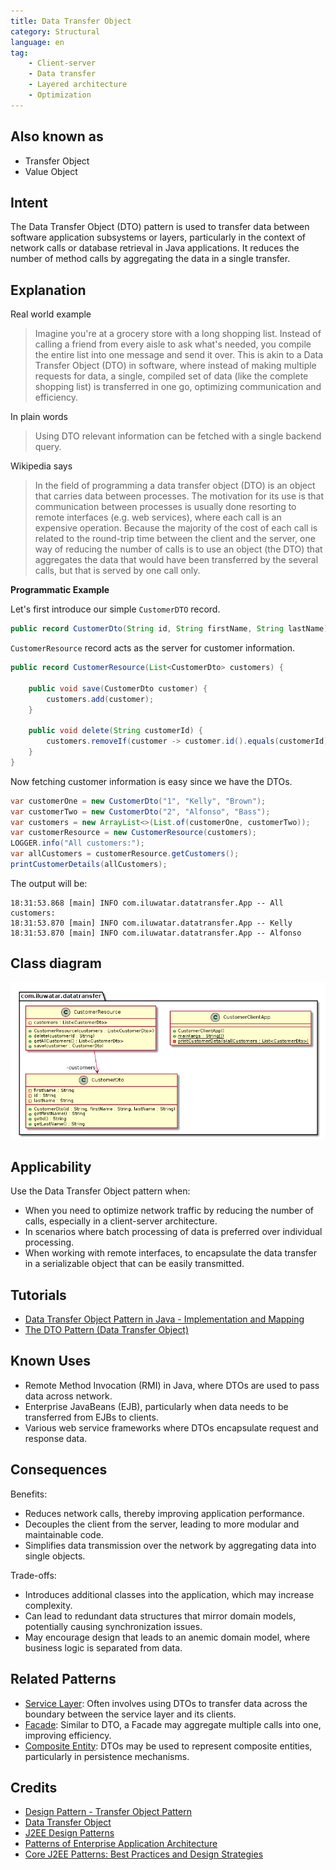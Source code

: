 ```yaml
---
title: Data Transfer Object
category: Structural
language: en
tag:
    - Client-server
    - Data transfer
    - Layered architecture
    - Optimization
---
```


## Also known as

* Transfer Object
* Value Object

## Intent

The Data Transfer Object (DTO) pattern is used to transfer data between software application subsystems or layers, particularly in the context of network calls or database retrieval in Java applications. It reduces the number of method calls by aggregating the data in a single transfer.

## Explanation

Real world example

> Imagine you're at a grocery store with a long shopping list. Instead of calling a friend from every aisle to ask what's needed, you compile the entire list into one message and send it over. This is akin to a Data Transfer Object (DTO) in software, where instead of making multiple requests for data, a single, compiled set of data (like the complete shopping list) is transferred in one go, optimizing communication and efficiency.

In plain words

> Using DTO relevant information can be fetched with a single backend query. 

Wikipedia says

> In the field of programming a data transfer object (DTO) is an object that carries data between processes. The motivation for its use is that communication between processes is usually done resorting to remote interfaces (e.g. web services), where each call is an expensive operation. Because the majority of the cost of each call is related to the round-trip time between the client and the server, one way of reducing the number of calls is to use an object (the DTO) that aggregates the data that would have been transferred by the several calls, but that is served by one call only.

**Programmatic Example**

Let's first introduce our simple `CustomerDTO` record.

```java
public record CustomerDto(String id, String firstName, String lastName) {}
```

`CustomerResource` record acts as the server for customer information.

```java
public record CustomerResource(List<CustomerDto> customers) {

    public void save(CustomerDto customer) {
        customers.add(customer);
    }
    
    public void delete(String customerId) {
        customers.removeIf(customer -> customer.id().equals(customerId));
    }
}
```

Now fetching customer information is easy since we have the DTOs.

```java
var customerOne = new CustomerDto("1", "Kelly", "Brown");
var customerTwo = new CustomerDto("2", "Alfonso", "Bass");
var customers = new ArrayList<>(List.of(customerOne, customerTwo));
var customerResource = new CustomerResource(customers);
LOGGER.info("All customers:");
var allCustomers = customerResource.getCustomers();
printCustomerDetails(allCustomers);
```

The output will be:

```
18:31:53.868 [main] INFO com.iluwatar.datatransfer.App -- All customers:
18:31:53.870 [main] INFO com.iluwatar.datatransfer.App -- Kelly
18:31:53.870 [main] INFO com.iluwatar.datatransfer.App -- Alfonso
```

## Class diagram

![DTO class diagram](./etc/data-transfer-object.urm.png "data-transfer-object")

## Applicability

Use the Data Transfer Object pattern when:

* When you need to optimize network traffic by reducing the number of calls, especially in a client-server architecture.
* In scenarios where batch processing of data is preferred over individual processing.
* When working with remote interfaces, to encapsulate the data transfer in a serializable object that can be easily transmitted.

## Tutorials

* [Data Transfer Object Pattern in Java - Implementation and Mapping](https://stackabuse.com/data-transfer-object-pattern-in-java-implementation-and-mapping/)
* [The DTO Pattern (Data Transfer Object)](https://www.baeldung.com/java-dto-pattern)

## Known Uses

* Remote Method Invocation (RMI) in Java, where DTOs are used to pass data across network.
* Enterprise JavaBeans (EJB), particularly when data needs to be transferred from EJBs to clients.
* Various web service frameworks where DTOs encapsulate request and response data.

## Consequences

Benefits:

* Reduces network calls, thereby improving application performance.
* Decouples the client from the server, leading to more modular and maintainable code.
* Simplifies data transmission over the network by aggregating data into single objects.

Trade-offs:

* Introduces additional classes into the application, which may increase complexity.
* Can lead to redundant data structures that mirror domain models, potentially causing synchronization issues.
* May encourage design that leads to an anemic domain model, where business logic is separated from data.

## Related Patterns

* [Service Layer](https://java-design-patterns.com/patterns/service-layer/): Often involves using DTOs to transfer data across the boundary between the service layer and its clients.
* [Facade](https://java-design-patterns.com/patterns/facade/): Similar to DTO, a Facade may aggregate multiple calls into one, improving efficiency.
* [Composite Entity](https://java-design-patterns.com/patterns/composite-entity/): DTOs may be used to represent composite entities, particularly in persistence mechanisms.

## Credits

* [Design Pattern - Transfer Object Pattern](https://www.tutorialspoint.com/design_pattern/transfer_object_pattern.htm)
* [Data Transfer Object](https://msdn.microsoft.com/en-us/library/ff649585.aspx)
* [J2EE Design Patterns](https://www.amazon.com/gp/product/0596004273/ref=as_li_tl?ie=UTF8&camp=1789&creative=9325&creativeASIN=0596004273&linkCode=as2&tag=javadesignpat-20&linkId=f27d2644fbe5026ea448791a8ad09c94)
* [Patterns of Enterprise Application Architecture](https://www.amazon.com/gp/product/0321127420/ref=as_li_tl?ie=UTF8&camp=1789&creative=9325&creativeASIN=0321127420&linkCode=as2&tag=javadesignpat-20&linkId=014237a67c9d46f384b35e10151956bd)
* [Core J2EE Patterns: Best Practices and Design Strategies](https://amzn.to/4cKndQp)
